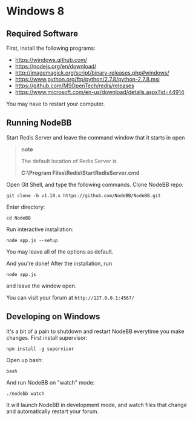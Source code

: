 Windows 8
=========

Required Software
-----------------

First, install the following programs:

-   <https://windows.github.com/>
-   <https://nodejs.org/en/download/>
-   <http://imagemagick.org/script/binary-releases.php#windows/>
-   <https://www.python.org/ftp/python/2.7.8/python-2.7.8.msi>
-   <https://github.com/MSOpenTech/redis/releases>
-   <https://www.microsoft.com/en-us/download/details.aspx?id=44914>

You may have to restart your computer.

Running NodeBB
--------------

Start Redis Server and leave the command window that it starts in open

> **note**
>
> The default location of Redis Server is
>
> **C:\\Program Files\\Redis\\StartRedisServer.cmd**

Open Git Shell, and type the following commands. Clone NodeBB repo:

```
git clone -b v1.10.x https://github.com/NodeBB/NodeBB.git
```

Enter directory:

```
cd NodeBB
```

Run interactive installation:

```
node app.js --setup
```

You may leave all of the options as default.

And you're done! After the installation, run

```
node app.js
```

and leave the window open.

You can visit your forum at `http://127.0.0.1:4567/`

Developing on Windows
---------------------

It's a bit of a pain to shutdown and restart NodeBB everytime you make
changes. First install supervisor:

```
npm install -g supervisor
```

Open up bash:

```
bash
```

And run NodeBB on "watch" mode:

```
./nodebb watch
```

It will launch NodeBB in development mode, and watch files that change
and automatically restart your forum.
